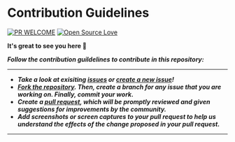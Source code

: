 # Contribution Guidelines

[![PR WELCOME](https://img.shields.io/badge/PRs-welcome-lightgreen.svg?style=flat-square)](https://github.com/bishtanuj/Data-Structures-Using-Python/pulls)
[![Open Source Love](https://badges.frapsoft.com/os/v2/open-source.png)](https://github.com/bishtanuj/)

**It's great to see you here :partying_face:**

__*Follow the contribution guildelines to contribute in this repository:*__
___
- __*Take a look at exisiting [issues](https://github.com/bishtanuj/Data-Structures-Using-Python/issues) or [create a new issue](https://github.com/bishtanuj/Data-Structures-Using-Python/issues/new/choose)!*__
- __*[Fork the repository](https://github.com/bishtanuj/Data-Structures-Using-Python/fork). Then, create a branch for any issue that you are working on. Finally, commit your work.*__ 
- __*Create a [pull request](https://github.com/bishtanuj/Data-Structures-Using-Python/compare), which will be promptly reviewed and given suggestions for improvements by the community.*__
- __*Add screenshots or screen captures to your pull request to help us understand the effects of the change proposed in your pull request.*__
___
